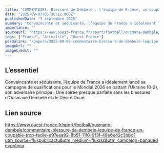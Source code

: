 ```yaml
---
title: "COMMENTAIRE. Blessure de Dembélé : l’équipe de France, un coupable trop facile"
date: "2025-09-07T05:30:22.000Z"
publishedDate: "7 septembre 2025"
summary: "Convaincante et séduisante, l’équipe de France a idéalement lancé sa campagne de qualifications pour le Mondial 2026 en battant l’Ukraine (0-2), son adversaire principal. Une soirée presque parfaite sans les blessures d’Ousmane Dembélé et de Désiré Doué."
importance: ""
sourceUrl: "https://www.ouest-france.fr/sport/football/ousmane-dembele/commentaire-blessure-de-dembele-lequipe-de-france-un-coupable-trop-facile-e97eea92-8b51-11f0-9f3f-49e6e42c3bbc?utm_source=fluxpublicactu&utm_medium=fluxrss&utm_campaign=banquedecontenu"
tags: ["France", "Actualité", "Ouest-France"]
permalink: "/papers/2025-09-07-commentaire-blessure-de-dembele-lequipe-de-france-un-coupable-trop-facile"
imageUrl: ""
imageCredit: ""
---
```


## L’essentiel

Convaincante et séduisante, l’équipe de France a idéalement lancé sa campagne de qualifications pour le Mondial 2026 en battant l’Ukraine (0-2), son adversaire principal. Une soirée presque parfaite sans les blessures d’Ousmane Dembélé et de Désiré Doué.

## Lien source

https://www.ouest-france.fr/sport/football/ousmane-dembele/commentaire-blessure-de-dembele-lequipe-de-france-un-coupable-trop-facile-e97eea92-8b51-11f0-9f3f-49e6e42c3bbc?utm_source=fluxpublicactu&utm_medium=fluxrss&utm_campaign=banquedecontenu

